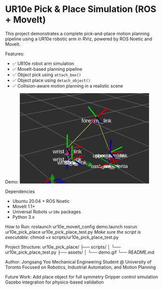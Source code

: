 # UR10e Pick & Place Simulation (ROS + MoveIt)

This project demonstrates a complete pick-and-place motion planning pipeline using a UR10e robotic arm in RViz, powered by ROS Noetic and MoveIt.


Features:
- ✅ UR10e robot arm simulation
- ✅ MoveIt-based planning pipeline
- ✅ Object pick using `attach_box()`
- ✅ Object place using `detach_object()`
- ✅ Collision-aware motion planning in a realistic scene


Demo:
![Demo](./assets/demo.gif)


Dependencies

- Ubuntu 20.04 + ROS Noetic
- MoveIt 1.1+
- Universal Robots `ur10e` packages
- Python 3.x


How to Run:
roslaunch ur10e_moveit_config demo.launch
rosrun ur10e_pick_place ur10e_pick_place_test.py
*Make sure the script is executable:*
chmod +x scripts/ur10e_pick_place_test.py


Project Structure:
ur10e_pick_place/
├── scripts/
│   └── ur10e_pick_place_test.py
├── assets/
│   └── demo.gif
└── README.md


Author:
Jongsang Yoo
Mechanical Engineering Student @ University of Toronto 
Focused on Robotics, Industrial Automation, and Motion Planning 


Future Work:
Add place object for full symmetry
Gripper control simulation
Gazebo integration for physics-based validation





